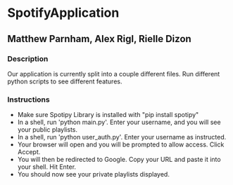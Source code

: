 # SpotifyApplication
## Matthew Parnham, Alex Rigl, Rielle Dizon

### Description
Our application is currently split into a couple different files.  Run different python scripts to see different features.

### Instructions
* Make sure Spotipy Library is installed with "pip install spotipy"
* In a shell, run 'python main.py'. Enter your username, and you will see your public playlists.
* In a shell, run 'python user_auth.py'. Enter your username as instructed.
* Your browser will open and you will be prompted to allow access. Click Accept.
* You will then be redirected to Google.  Copy your URL and paste it into your shell. Hit Enter.
* You should now see your private playlists displayed.
